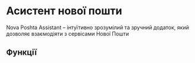 # Асистент нової пошти

Nova Poshta Assistant – інтуїтивно зрозумілий та зручний додаток, який дозволяє взаємодіяти з сервісами Нової Пошти

## Функції

